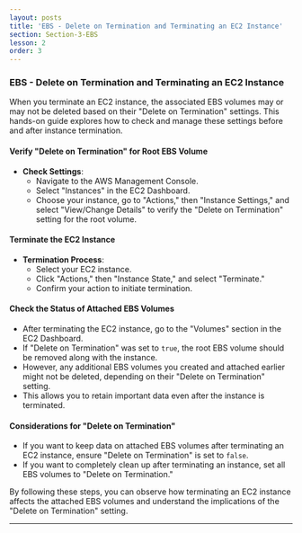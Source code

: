 ```yaml
---
layout: posts
title: 'EBS - Delete on Termination and Terminating an EC2 Instance'
section: Section-3-EBS
lesson: 2
order: 3
---
```


### EBS - Delete on Termination and Terminating an EC2 Instance

When you terminate an EC2 instance, the associated EBS volumes may or may not be deleted based on their "Delete on Termination" settings. This hands-on guide explores how to check and manage these settings before and after instance termination.

#### Verify "Delete on Termination" for Root EBS Volume

- **Check Settings**:
  - Navigate to the AWS Management Console.
  - Select "Instances" in the EC2 Dashboard.
  - Choose your instance, go to "Actions," then "Instance Settings," and select "View/Change Details" to verify the "Delete on Termination" setting for the root volume.

<!-- pagebreak -->

#### Terminate the EC2 Instance

- **Termination Process**:
  - Select your EC2 instance.
  - Click "Actions," then "Instance State," and select "Terminate."
  - Confirm your action to initiate termination.

<!-- pagebreak -->

#### Check the Status of Attached EBS Volumes

- After terminating the EC2 instance, go to the "Volumes" section in the EC2 Dashboard.
- If "Delete on Termination" was set to `true`, the root EBS volume should be removed along with the instance.
- However, any additional EBS volumes you created and attached earlier might not be deleted, depending on their "Delete on Termination" setting.
- This allows you to retain important data even after the instance is terminated.
<!-- pagebreak -->

#### Considerations for "Delete on Termination"

- If you want to keep data on attached EBS volumes after terminating an EC2 instance, ensure "Delete on Termination" is set to `false`.
- If you want to completely clean up after terminating an instance, set all EBS volumes to "Delete on Termination."

By following these steps, you can observe how terminating an EC2 instance affects the attached EBS volumes and understand the implications of the "Delete on Termination" setting.

---
